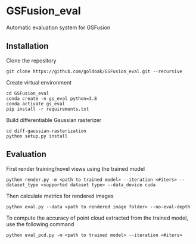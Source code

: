 # GSFusion_eval
Automatic evaluation system for GSFusion


## Installation

Clone the repository
```
git clone https://github.com/goldoak/GSFusion_eval.git --recursive
```

Create virtual environment
```
cd GSFusion_eval
conda create -n gs_eval python=3.8
conda activate gs_eval
pip install -r requirements.txt
```

Build differentiable Gaussian rasterizer
```
cd diff-gaussian-rasterization
python setup.py install
```


## Evaluation

First render training/novel views using the trained model
```
python render.py -m <path to trained model> --iteration <#iters> --dataset_type <supported dataset type> --data_device cuda
```

Then calculate metrics for rendered images
```
python eval.py --data <path to rendered image folder> --no-eval-depth
```

To compute the accuracy of point cloud extracted from the trained model, use the following command
```
python eval_pcd.py -m <path to trained model> --iteration <#iters>
```